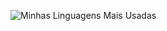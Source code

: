![Minhas Linguagens Mais Usadas](https://github-readme-stats.vercel.app/api/top-langs/?username=SEU-USERNAME&layout=compact&theme=dracula)

